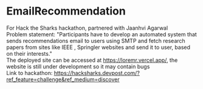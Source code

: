 # EmailRecommendation

For Hack the Sharks hackathon, partnered with Jaanhvi Agarwal
<br>
Problem statement: "Participants have to develop an automated system that sends recommendations email to users using SMTP and fetch research 
<br>
papers from sites like IEEE , Springler websites and send it to user, based on their interests."
<br>
The deployed site can be accessed at https://loremr.vercel.app/, the website is still under development so it may contain bugs
<br>
Link to hackathon: https://hacksharks.devpost.com/?ref_feature=challenge&ref_medium=discover
